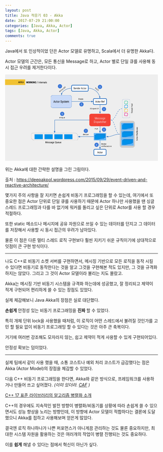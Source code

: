 ```yaml
---
layout: post
title: Java 적응기 03 - Akka
date: 2017-07-29 21:00:00
categories: [Java, Akka, Actor]
tags: [Java, Akka, Actor]
comments: true
---
```

Java에서 또 인상적이었 던은 Actor 모델로 유명하고, Scala에서 더 유명한 Akka다.

Actor 모델의 근간은, 모든 통신을 Message로 하고, Actor 별로 단일 큐를 사용해 동시 접근 우려를 제거한다이다.

![akka-internals](/img/2017/akka-internals.png)

위는 Akka에 대한 간략한 설명을 그린 그림이다.

출처 : <https://deepakpol.wordpress.com/2015/09/29/event-driven-and-reactive-architecture/>

몇가지 주의 사항을 잘 지키면 손쉽게 비동기 프로그래밍을 할 수 있는데, 여기에서 또 중요한 점은 Actor 단위로 단일 큐를 사용하기 때문에 Actor 하나만 사용했을 땐 싱글 스레드 프로그래밍과 다를 바 없기에 워커를 돌리고 싶은 단위로 Actor를 사용 할 경우 적절하다.

또한 static 메소드나 메시지에 공유 자원으로 쓰일 수 있는 데이터를 던지고 그 데이터를 저장해서 사용할 시 동시 접근의 우려가 남아있다.

물론 이 점은 다른 멀티 스레드 로직 구현보다 훨씬 지키기 쉬운 규칙이기에 상대적으로 잇점이 큰 구현 방식이다.

---

나도 C++로 비동기 소켓 서버를 구현하면서, 메시징 기반으로 모든 로직을 동작 시킬 수 있다면 비동기로 동작한다는 것을 알고 그것을 구현해본 적도 있지만, 그 것을 규격화 하지는 않았다. 그리고 그 것이 Actor 모델이라 불리는 지도 몰랐고.

Akka는 메시징 기반 비동기 시스템을 규격화 하는데에 성공했고, 잘 정리되고 제약이 적게 구현되어 편리하게 쓸 수 있는 장점도 있었다.

실제 체감해보니 Java Akka의 장점은 실로 대단했다.

**손쉽게** 안정성 있는 비동기 프로그래밍을 **진짜** 할 수 있었다.

특히 개체 단위 lock을 사용했을 때처럼, 이 로직이 어떤 스레드에서 불려질 것인가를 고민 할 필요 없이 비동기 프로그래밍 할 수 있다는 것은 아주 큰 축복이다.

거기에 여러번 강조해도 모자라지 않는, 쉽고 제약이 적게 사용할 수 있게 구현되어있다.

안정성 확보는 덤이었다.

---

실제 팀에서 같이 사용 했을 때, 소통 코스트나 예외 처리 코스트가 급감했다는 점은 Akka (Actor Model)의 장점을 체감할 수 있었다.

다음 C++ 비동기 프로그래밍을 한다면, Akka와 같은 방식으로, 프레임워크를 사용하거나 만들어 쓰고 싶어졌다. *(이미 있더라. [CAF](https://actor-framework.org/) )*

[C++ 17 표준 라이브러리의 알고리즘 병렬화 소개](http://occamsrazr.net/tt/325?utm_source=feedburner&utm_medium=feed&utm_campaign=Feed%3A+occamsrazr%2Fblog+(%EB%A5%98%EA%B4%91%EC%9D%98+%EB%B2%88%EC%97%AD+%EC%9D%B4%EC%95%BC%EA%B8%B0))

C++의 경우에도 지속적인 발전 방향이 병렬화/비동기를 상황에 따라 손쉽게 쓸 수 있으면서도 성능 향상을 노리는 방향인데, 이 방향에 Actor 모델이 적합하다는 결론에 도달했으니 Akka를 접하고 사용해보며 얻은게 많았다.

결국엔 로직 하나하나가 나쁜 퍼포먼스가 아니게끔 관리하는 것도 물론 중요하지만, 최대한 시스템 자원을 활용하는 것은 여러개의 작업이 병렬 진행되는 것도 중요하다.

이를 **쉽게** 해낼 수 있다는 점에서 혁신이 아닌가 싶다.